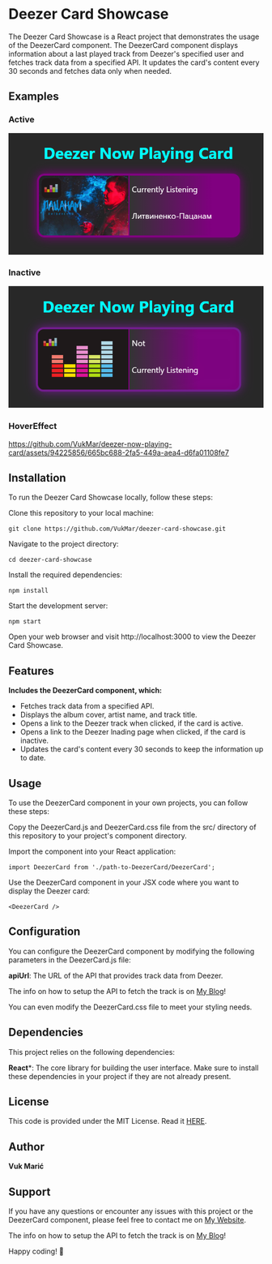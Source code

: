 # Deezer Card Showcase
The Deezer Card Showcase is a React project that demonstrates the usage of the DeezerCard component. The DeezerCard component displays information about a last played track from Deezer's specified user and fetches track data from a specified API. It updates the card's content every 30 seconds and fetches data only when needed.
## Examples
### Active
![Example Active](/public/ExampleActive.PNG)

### Inactive
![Example Inactive](/public/ExampleInactive.PNG)

### HoverEffect

https://github.com/VukMar/deezer-now-playing-card/assets/94225856/665bc688-2fa5-449a-aea4-d6fa01108fe7



## Installation
To run the Deezer Card Showcase locally, follow these steps:

Clone this repository to your local machine:

```
git clone https://github.com/VukMar/deezer-card-showcase.git
```

Navigate to the project directory:

```
cd deezer-card-showcase
```

Install the required dependencies:

```
npm install
```

Start the development server:

```
npm start
```

Open your web browser and visit http://localhost:3000 to view the Deezer Card Showcase.

## Features

**Includes the DeezerCard component, which:**
- Fetches track data from a specified API.
- Displays the album cover, artist name, and track title.
- Opens a link to the Deezer track when clicked, if the card is active.
- Opens a link to the Deezer lnading page when clicked, if the card is inactive.
- Updates the card's content every 30 seconds to keep the information up to date.

## Usage
To use the DeezerCard component in your own projects, you can follow these steps:

Copy the DeezerCard.js and DeezerCard.css file from the src/ directory of this repository to your project's component directory.

Import the component into your React application:

```
import DeezerCard from './path-to-DeezerCard/DeezerCard';
```

Use the DeezerCard component in your JSX code where you want to display the Deezer card:

```
<DeezerCard />
```

## Configuration
You can configure the DeezerCard component by modifying the following parameters in the DeezerCard.js file:

**apiUrl**: The URL of the API that provides track data from Deezer.

The info on how to setup the API to fetch the track is on [My Blog](https://vukmaric.rs/Blog/Deezer%20App%20API%20-%20Now%20Playing%20Card)!

You can even modify the DeezerCard.css file to meet your styling needs.

## Dependencies
This project relies on the following dependencies:

**React***: The core library for building the user interface.
Make sure to install these dependencies in your project if they are not already present.

## License
This code is provided under the MIT License. Read it [HERE](/LICENSE).

## Author
**Vuk Marić**

## Support
If you have any questions or encounter any issues with this project or the DeezerCard component, please feel free to contact me on [My Website](https://vukmaric.rs/ContactMe).

The info on how to setup the API to fetch the track is on [My Blog](https://vukmaric.rs/Blog/Deezer%20App%20API%20-%20Now%20Playing%20Card)!

Happy coding! 🎵
